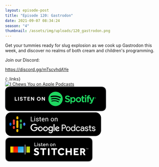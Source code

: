 ```yaml
---
layout: episode-post
title: "Episode 120: Gastrodon"
date: 2021-09-07 08:34:24
season: "4"
thumbnail: /assets/img/uploads/120_gastrodon.png
---
```

Get your tummies ready for slug explosion as we cook up Gastrodon this week, and discover no realms of both cream and children's programming.

Join our Discord:

<https://discord.gg/mTscvhdAYe>

{:.links}  
[![I Chews You on Apple Podcasts](https://linkmaker.itunes.apple.com/en-us/badge-lrg.svg?releaseDate=2019-04-16T00:00:00Z&kind=podcast&bubble=podcasts)](https://podcasts.apple.com/us/podcast/120-gastrodon/id1455409177?i=1000533865111)  [![I Chews You on Spotify](/assets/img/uploads/spotify-badge-button.svg)](https://open.spotify.com/episode/7LrTZMpabQDxROMTegIFeD?si=RtLx1ro4S5K00wEYgxCp_A&dl_branch=1)  [![I Chews You on Google Podcasts](/assets/img/uploads/google-podcasts-badge-button.svg)](https://podcasts.google.com/feed/aHR0cHM6Ly9pY2hld3N5b3UubGlic3luLmNvbS9yc3M/episode/ZTg4ODdlZjctMDM3Yy00ZjBmLWFhYjgtODRjNTU2ZDgxOWJj?sa=X&ved=0CAUQkfYCahcKEwjoztiXlu3yAhUAAAAAHQAAAAAQAQ)  [![I Chews You on Stitcher](/assets/img/uploads/stitcher-badge-button.svg)](https://www.stitcher.com/s?eid=86464342)